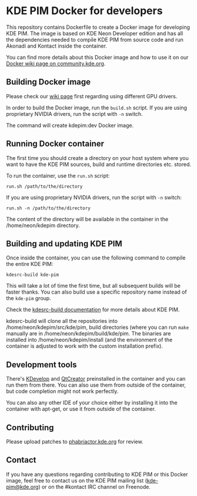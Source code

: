 # KDE PIM Docker for developers

This repository contains Dockerfile to create a Docker image for developing
KDE PIM. The image is based on KDE Neon Developer edition and has all the
dependencies needed to compile KDE PIM from source code and run Akonadi and
Kontact inside the container.

You can find more details about this Docker image and how to use it on our
[Docker wiki page on community.kde.org](https://community.kde.org/KDE_PIM/Docker).

## Building Docker image

Please check our [wiki page](https://community.kde.org/KDE_PIM/Docker) first
regarding using different GPU drivers.

In order to build the Docker image, run the `build.sh` script. If you are
using proprietary NVIDIA drivers, run the script with `-n` switch.

The command will create kdepim:dev Docker image.

## Running Docker container

The first time you should create a directory on your host system where you
want to have the KDE PIM sources, build and runtime directories etc. stored.

To run the container, use the `run.sh` script:

`run.sh /path/to/the/directory`

If you are using proprietary NVIDIA drivers, run the script with `-n` switch:

`run.sh -n /path/to/the/directory`

The content of the directory will be available in the container in the
/home/neon/kdepim directory.

## Building and updating KDE PIM

Once inside the container, you can use the following command to compile the
entire KDE PIM:

`kdesrc-build kde-pim`

This will take a lot of time the first time, but all subsequent builds will be
faster thanks. You can also build use a specific repository name instead of the
`kde-pim` group.

Check the [kdesrc-build documentation](https://kdesrc-build.kde.org) for more
details about KDE PIM.

kdesrc-build will clone all the repositories into /home/neon/kdepim/src/kde/pim,
build directories (where you can run `make` manually are in /home/neon/kdepim/build/kde/pim.
The binaries are installed into /home/neon/kdepim/install (and the environment
of the container is adjusted to work with the custom installation prefix).


## Development tools

There's [KDevelop](https://www.kdevelop.org) and [QtCreator](https://www.qt.io/ide/)
preinstalled in the container and you can run them from there. You can also use
them from outside of the container, but code completion might not work perfectly.

You can also any other IDE of your choice either by installing it into the container
with apt-get, or use it from outside of the container.

## Contributing

Please upload patches to [phabriactor.kde.org](https://phabricator.kde.org) for
review.


## Contact

If you have any questions regarding contributing to KDE PIM or this Docker image,
feel free to contact us on the KDE PIM mailing list (kde-pim@kde.org) or on the
#kontact IRC channel on Freenode.
